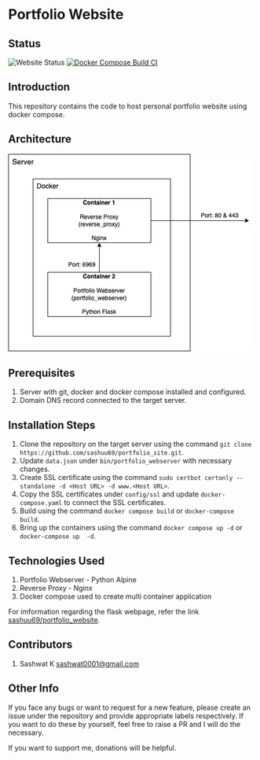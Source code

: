 # Portfolio Website

## Status
![Website Status](https://img.shields.io/website?url=https%3A%2F%2Fsashwat.in)
[![Docker Compose Build CI](https://github.com/sashuu69/portfolio-website-docker-compose/actions/workflows/docker-image.yml/badge.svg?branch=master)](https://github.com/sashuu69/portfolio-website-docker-compose/actions/workflows/docker-image.yml)

## Introduction

This repository contains the code to host personal portfolio website using docker compose. 

## Architecture

![Architecture](docs/portfolio-website-architecture.jpg)

## Prerequisites

1. Server with git, docker and docker compose installed and configured.
2. Domain DNS record connected to the target server.

## Installation Steps

1. Clone the repository on the target server using the command `git clone https://github.com/sashuu69/portfolio_site.git`.
2. Update `data.json` under `bin/portfolio_webserver` with necessary changes.
3. Create SSL certificate using the command `sudo certbot certonly --standalone -d <Host URL> -d www.<Host URL>`.
4. Copy the SSL certificates under `config/ssl` and update `docker-compose.yaml` to connect the SSL certificates.
5. Build using the command `docker compose build` or `docker-compose build`.
6. Bring up the containers using the command `docker compose up -d` or `docker-compose up  -d`.

## Technologies Used

1. Portfolio Webserver - Python Alpine
3. Reverse Proxy - Nginx
4. Docker compose used to create multi container application

For imformation regarding the flask webpage, refer the link [sashuu69/portfolio_website](https://github.com/sashuu69/portfolio_website).

## Contributors

1. Sashwat K <sashwat0001@gmail.com>

## Other Info

If you face any bugs or want to request for a new feature, please create an issue under the repository and provide appropriate labels respectively. If you want to do these by yourself, feel free to raise a PR and I will do the necessary.

If you want to support me, donations will be helpful.
